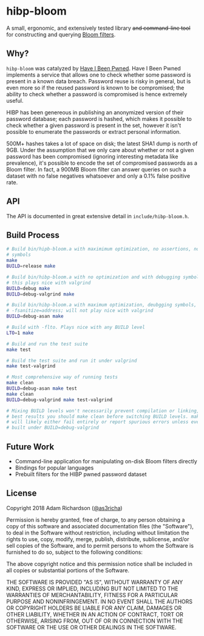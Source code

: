 # hibp-bloom

A small, ergonomic, and extensively tested library ~~and command-line tool~~ for constructing and querying [Bloom filters](https://en.wikipedia.org/wiki/Bloom_filter).

## Why?

`hibp-bloom` was catalyzed by [Have I Been Pwned](https://haveibeenpwned.com). Have I Been Pwned implements a service that allows one to check whether some password is present in a known data breach. Password reuse is risky in general, but is even more so if the reused password is known to be compromised; the ability to check whether a password is compromised is hence extremely useful.

HIBP has been genereous in publishing an anonymized version of their password database; each password is hashed, which makes it possible to check whether a given password is present in the set, however it isn't possible to enumerate the passwords or extract personal information.

500M+ hashes takes a lot of space on disk; the latest SHA1 dump is north of 9GB. Under the assumption that we only care about whether or not a given password has been compromised (ignoring interesting metadata like prevalence), it's possible to encode the set of compromised passwords as a Bloom filter. In fact, a 900MB Bloom filter can answer queries on such a dataset with no false negatives whatsoever and only a 0.1% false positive rate.

## API

The API is documented in great extensive detail in `include/hibp-bloom.h`.

## Build Process

```sh
# Build bin/hipb-bloom.a with maximimum optimization, no assertions, no debug
# symbols
make
BUILD=release make

# Build bin/hibp-bloom.a with no optimization and with debugging symbols;
# this plays nice with valgrind
BUILD=debug make
BUILD=debug-valgrind make

# Build bin/hibp-bloom.a with maximum optimization, deubgging symbols, and
# -fsanitize=address; will not play nice with valgrind
BUILD=debug-asan make

# Build with -flto. Plays nice with any BUILD level
LTO=1 make

# Build and run the test suite
make test

# Build the test suite and run it under valgrind
make test-valgrind

# Most comprehensive way of running tests
make clean
BUILD=debug-asan make test
make clean
BUILD=debug-valgrind make test-valgrind

# Mixing BUILD levels won't necessarily prevent compilation or linking, but for
# best results you should make clean before switching BUILD levels. make test-valgrind
# will likely either fail entirely or report spurious errors unless everything was
# built under BUILD=debug-valgrind
```

## Future Work

- Command-line application for manipulating on-disk Bloom filters directly
- Bindings for popular languages
- Prebuilt filters for the HIBP pwned password dataset

## License

Copyright 2018 Adam Richardson ([@as3richa](https://github.com/as3richa))

Permission is hereby granted, free of charge, to any person obtaining a copy of this software and associated documentation files (the "Software"), to deal in the Software without restriction, including without limitation the rights to use, copy, modify, merge, publish, distribute, sublicense, and/or sell copies of the Software, and to permit persons to whom the Software is furnished to do so, subject to the following conditions:

The above copyright notice and this permission notice shall be included in all copies or substantial portions of the Software.

THE SOFTWARE IS PROVIDED "AS IS", WITHOUT WARRANTY OF ANY KIND, EXPRESS OR IMPLIED, INCLUDING BUT NOT LIMITED TO THE WARRANTIES OF MERCHANTABILITY, FITNESS FOR A PARTICULAR PURPOSE AND NONINFRINGEMENT. IN NO EVENT SHALL THE AUTHORS OR COPYRIGHT HOLDERS BE LIABLE FOR ANY CLAIM, DAMAGES OR OTHER LIABILITY, WHETHER IN AN ACTION OF CONTRACT, TORT OR OTHERWISE, ARISING FROM, OUT OF OR IN CONNECTION WITH THE SOFTWARE OR THE USE OR OTHER DEALINGS IN THE SOFTWARE.
